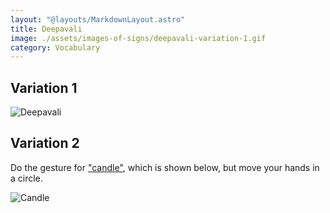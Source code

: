```yaml
---
layout: "@layouts/MarkdownLayout.astro"
title: Deepavali
image: ./assets/images-of-signs/deepavali-variation-1.gif
category: Vocabulary
---
```


## Variation 1

![Deepavali](@signs/deepavali-variation-1.gif)

## Variation 2

Do the gesture for ["candle"](./candle), which is shown below,
but move your hands in a circle.

![Candle](@signs/candle.gif)
